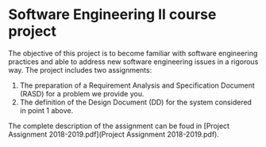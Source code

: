 # Software Engineering II course project 

The objective of this project is to become familiar with software engineering practices and able to address new software engineering issues in a rigorous way. The project includes two assignments:
1. The preparation of a Requirement Analysis and Specification Document (RASD) for a problem we provide you.
2. The definition of the Design Document (DD) for the system considered in point 1 above.

The complete description of the assignment can be foud in [Project Assignment 2018-2019.pdf](Project Assignment 2018-2019.pdf).
